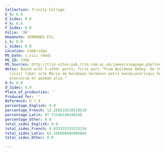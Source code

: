 ```yaml
---
Collection: Trinity College
E_%: 0.0
E_Sides: 0.0
F_%: 0.0
F_Sides: 0.0
Folia: '36'
Headnote: SERMONES ETC.
L_%: 0.0
L_Sides: 0.0
Location: Cambridge
MS_Date: s.xiii (med)
MS_ID: 138b
MS_Sources: http://trin-sites-pub.trin.cam.ac.uk/james/viewpage.php?index=916
Notes: Bound with 3 other parts; first part "From Buildwas Abbey. On the flyleaf is
  (xiii) liber sc?e Marie de buldewas Sermones petri manducatorisqui bene wlt disponereLiber
  elencorum et quedam alia."
O_%: 0.0
O_Sides: 0.0
Place_of_production: ''
Produced_for: ''
Reference: O.7.9
percentage_English: 0.0
percentage_French: 12.268518518518519
percentage_Latin: 87.73148148148148
percentage_Other: 0.0
total_sides_English: 0.0
total_sides_French: 8.833333333333334
total_sides_Latin: 63.166666666666664
total_sides_Other: 0.0

---
```

